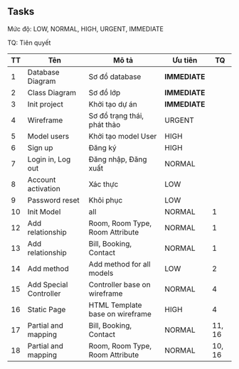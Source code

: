 ## Tasks

Mức độ: LOW, NORMAL, HIGH, URGENT, IMMEDIATE

TQ: Tiên quyết

| TT  | Tên                    | Mô tả                            | Ưu tiên       | TQ     |
| --- | ---------------------- | -------------------------------- | ------------- | ------ |
| 1   | Database Diagram       | Sơ đồ database                   | **IMMEDIATE** |        |
| 2   | Class Diagram          | Sơ đồ lớp                        | **IMMEDIATE** |        |
| 3   | Init project           | Khởi tạo dự án                   | **IMMEDIATE** |        |
| 4   | Wireframe              | Sơ đồ trạng thái, phát thảo      | URGENT        |        |
| 5   | Model users            | Khởi tạo model User              | HIGH          |        |
| 6   | Sign up                | Đăng ký                          | HIGH          |        |
| 7   | Login in, Log out      | Đăng nhập, Đăng xuất             | NORMAL        |        |
| 8   | Account activation     | Xác thực                         | LOW           |        |
| 9   | Password reset         | Khôi phục                        | LOW           |        |
| 10  | Init Model             | all                              | NORMAL        | 1      |
| 12  | Add relationship       | Room, Room Type, Room Attribute  | NORMAL        | 1      |
| 13  | Add relationship       | Bill, Booking, Contact           | NORMAL        | 1      |
| 14  | Add method             | Add method for all models        | LOW           | 2      |
| 15  | Add Special Controller | Controller base on wireframe     | NORMAL        | 4      |
| 16  | Static Page            | HTML Template  base on wireframe | HIGH          | 4      |
| 17  | Partial and mapping    | Bill, Booking, Contact           | NORMAL        | 11, 16 |
| 18  | Partial and mapping    | Room, Room Type, Room Attribute  | NORMAL        | 10, 16 |
